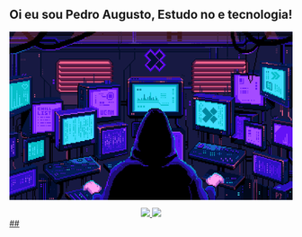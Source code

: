 ## Oi eu sou Pedro Augusto, Estudo no  e tecnologia!
<a href="https://raw.githubusercontent.com/vcctm/vcctm/main/x-teambg.gif" rel="nofollow"><img align="center" src="https://raw.githubusercontent.com/vcctm/vcctm/main/x-teambg.gif" height="300px" style="max-width: 100%;"></a>
<div align="center">
  <a href="https://github.com/PedroAugMedeiros">
  <img height="180em" src="https://github-readme-stats.vercel.app/api?username=PedroAugMedeiros&show_icons=true&theme=dracula&include_all_commits=true&count_private=true"/>
  <img height="180em" src="https://github-readme-stats.vercel.app/api/top-langs/?username=PedroAugMedeirosi&layout=compact&langs_count=7&theme=dracula"/>
</div> 
  ##
